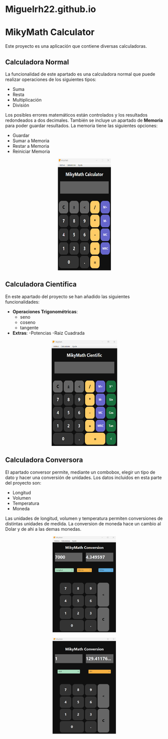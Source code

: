 # Miguelrh22.github.io
# MikyMath Calculator

Este proyecto es una aplicación que contiene diversas calculadoras.

## Calculadora Normal

La funcionalidad de este apartado es una calculadora normal que puede realizar operaciones de los siguientes tipos:
- Suma
- Resta
- Multiplicación
- División

Los posibles errores matemáticos están controlados y los resultados redondeados a dos decimales.
También se incluye un apartado de **Memoria** para poder guardar resultados. La memoria tiene las siguientes opciones:
- Guardar
- Sumar a Memoria
- Restar a Memoria
- Reiniciar Memoria

<p align="center"> <img width="169" height="356" src="media/img_1.png"/> </p>



## Calculadora Científica

En este apartado del proyecto se han añadido las siguientes funcionalidades:
- **Operaciones Trigonométricas**:
	- seno
	- coseno
	- tangente
- **Extras**:
	-Potencias
	-Raiz Cuadrada

<p align="center"> <img width="209" height="337" src="media/img_2.png"/> </p>

## Calculadora Conversora

El apartado conversor permite, mediante un combobox, elegir un tipo de dato y hacer una conversión de unidades. 
Los datos incluidos en esta parte del proyecto son:
- Longitud
- Volumen
- Temperatura
- Moneda

Las unidades de longitud, volumen y temperatura permiten conversiones de distintas unidades de medida.
La conversion de moneda hace un cambio al Dolar y de ahi a las demas monedas.


<p align="center"> <img width="202" height="306" src="media/img_3.png"/> </p>
<p align="center"> <img width="202" height="306" src="media/img_4.png"/> </p>
